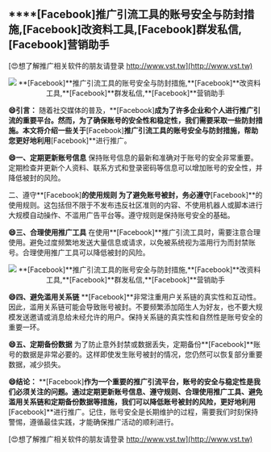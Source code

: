 ## ****[Facebook]**推广引流工具的账号安全与防封措施,**[Facebook]**改资料工具,**[Facebook]**群发私信,**[Facebook]**营销助手**

[😍想了解推广相关软件的朋友请登录 http://www.vst.tw](http://www.vst.tw)

 <center><img src="https://vst.tw/MP4/tuiguang/png/4.png" alt="**[Facebook]**推广引流工具的账号安全与防封措施,**[Facebook]**改资料工具,**[Facebook]**群发私信,**[Facebook]**营销助手"></center>

**😄引言：**
随着社交媒体的普及，**[Facebook]**成为了许多企业和个人进行推广引流的重要平台。然而，为了确保账号的安全性和稳定性，我们需要采取一些防封措施。本文将介绍一些关于**[Facebook]**推广引流工具的账号安全与防封措施，帮助您更好地利用**[Facebook]**进行推广。

**😄一、定期更新账号信息**
保持账号信息的最新和准确对于账号的安全非常重要。定期检查并更新个人资料、联系方式和登录密码等信息可以增加账号的安全性，并降低被封的风险。

二、遵守**[Facebook]**的使用规则
为了避免账号被封，务必遵守**[Facebook]**的使用规则。这包括但不限于不发布违反社区准则的内容、不使用机器人或脚本进行大规模自动操作、不滥用广告平台等。遵守规则是保持账号安全的基础。

**😄三、合理使用推广工具**
在使用**[Facebook]**推广引流工具时，需要注意合理使用。避免过度频繁地发送大量信息或请求，以免被系统视为滥用行为而封禁账号。合理使用推广工具可以降低被封的风险。

 <center><img src="https://vst.tw/MP4/tuiguang/png/1.png" alt="**[Facebook]**推广引流工具的账号安全与防封措施,**[Facebook]**改资料工具,**[Facebook]**群发私信,**[Facebook]**营销助手"></center>

**😄四、避免滥用关系链**
**[Facebook]**非常注重用户关系链的真实性和互动性。因此，滥用关系链可能会导致账号被封。不要频繁添加陌生人为好友，也不要大规模发送邀请或消息给未经允许的用户。保持关系链的真实性和自然性是账号安全的重要一环。

**😄五、定期备份数据**
为了防止意外封禁或数据丢失，定期备份**[Facebook]**账号的数据是非常必要的。这样即使发生账号被封的情况，您仍然可以恢复部分重要数据，减少损失。

**😄结论：**
**[Facebook]**作为一个重要的推广引流平台，账号的安全与稳定性是我们必须关注的问题。通过定期更新账号信息、遵守规则、合理使用推广工具、避免滥用关系链和定期备份数据等措施，我们可以降低账号被封的风险，更好地利用**[Facebook]**进行推广。记住，账号安全是长期维护的过程，需要我们时刻保持警惕，遵循最佳实践，才能确保推广活动的顺利进行。

[😍想了解推广相关软件的朋友请登录 http://www.vst.tw](http://www.vst.tw)



